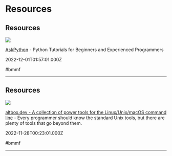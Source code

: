 # Resources

## Resources

![](https://www.askpython.com/wp-content/uploads/2019/09/askpython-social.png)

[AskPython](https://www.askpython.com) - Python Tutorials for Beginners and Experienced Programmers

2022-12-01T01:57:01.000Z

#bmmf

---

## Resources

![](https://altbox.dev/assets/img/altbox-box-logo.png)

[altbox.dev - A collection of power tools for the Linux/Unix/macOS command line](https://altbox.dev) - Every programmer should know the standard Unix tools, but there are plenty of tools that go beyond them.

2022-11-28T00:23:01.000Z

#bmmf

---
